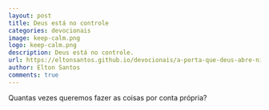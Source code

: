 ```yaml
---
layout: post
title: Deus está no controle
categories: devocionais
image: keep-calm.png
logo: keep-calm.png
description: Deus está no controle.
url: https://eltonsantos.github.io/devocionais/a-porta-que-deus-abre-ninguem-fecha/
author: Elton Santos
comments: true
---
```


Quantas vezes queremos fazer as coisas por conta própria?